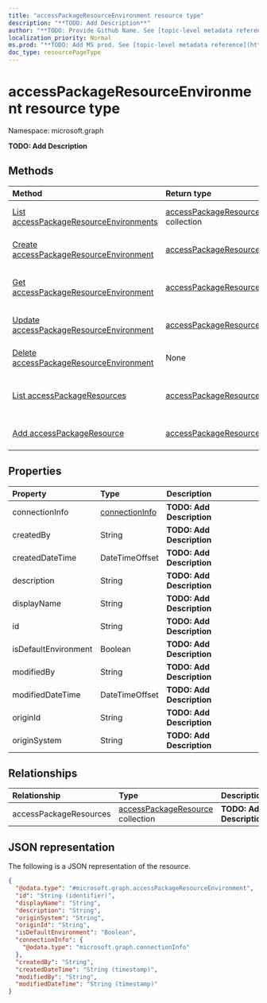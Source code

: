 ```yaml
---
title: "accessPackageResourceEnvironment resource type"
description: "**TODO: Add Description**"
author: "**TODO: Provide Github Name. See [topic-level metadata reference](https://msgo.azurewebsites.net/add/document/guidelines/metadata.html#topic-level-metadata)**"
localization_priority: Normal
ms.prod: "**TODO: Add MS prod. See [topic-level metadata reference](https://msgo.azurewebsites.net/add/document/guidelines/metadata.html#topic-level-metadata)**"
doc_type: resourcePageType
---
```


# accessPackageResourceEnvironment resource type

Namespace: microsoft.graph

**TODO: Add Description**

## Methods
|Method|Return type|Description|
|:---|:---|:---|
|[List accessPackageResourceEnvironments](../api/accesspackageresourceenvironment-list.md)|[accessPackageResourceEnvironment](../resources/accesspackageresourceenvironment.md) collection|Get a list of the [accessPackageResourceEnvironment](../resources/accesspackageresourceenvironment.md) objects and their properties.|
|[Create accessPackageResourceEnvironment](../api/accesspackageresourceenvironment-create.md)|[accessPackageResourceEnvironment](../resources/accesspackageresourceenvironment.md)|Create a new [accessPackageResourceEnvironment](../resources/accesspackageresourceenvironment.md) object.|
|[Get accessPackageResourceEnvironment](../api/accesspackageresourceenvironment-get.md)|[accessPackageResourceEnvironment](../resources/accesspackageresourceenvironment.md)|Read the properties and relationships of an [accessPackageResourceEnvironment](../resources/accesspackageresourceenvironment.md) object.|
|[Update accessPackageResourceEnvironment](../api/accesspackageresourceenvironment-update.md)|[accessPackageResourceEnvironment](../resources/accesspackageresourceenvironment.md)|Update the properties of an [accessPackageResourceEnvironment](../resources/accesspackageresourceenvironment.md) object.|
|[Delete accessPackageResourceEnvironment](../api/accesspackageresourceenvironment-delete.md)|None|Deletes an [accessPackageResourceEnvironment](../resources/accesspackageresourceenvironment.md) object.|
|[List accessPackageResources](../api/accesspackageresourceenvironment-list-accesspackageresources.md)|[accessPackageResource](../resources/accesspackageresource.md) collection|Get the accessPackageResource resources from the accessPackageResources navigation property.|
|[Add accessPackageResource](../api/accesspackageresourceenvironment-post-accesspackageresources.md)|[accessPackageResource](../resources/accesspackageresource.md)|Add accessPackageResources by posting to the accessPackageResources collection.|

## Properties
|Property|Type|Description|
|:---|:---|:---|
|connectionInfo|[connectionInfo](../resources/connectioninfo.md)|**TODO: Add Description**|
|createdBy|String|**TODO: Add Description**|
|createdDateTime|DateTimeOffset|**TODO: Add Description**|
|description|String|**TODO: Add Description**|
|displayName|String|**TODO: Add Description**|
|id|String|**TODO: Add Description**|
|isDefaultEnvironment|Boolean|**TODO: Add Description**|
|modifiedBy|String|**TODO: Add Description**|
|modifiedDateTime|DateTimeOffset|**TODO: Add Description**|
|originId|String|**TODO: Add Description**|
|originSystem|String|**TODO: Add Description**|

## Relationships
|Relationship|Type|Description|
|:---|:---|:---|
|accessPackageResources|[accessPackageResource](../resources/accesspackageresource.md) collection|**TODO: Add Description**|

## JSON representation
The following is a JSON representation of the resource.
<!-- {
  "blockType": "resource",
  "keyProperty": "id",
  "@odata.type": "microsoft.graph.accessPackageResourceEnvironment",
  "openType": false
}
-->
``` json
{
  "@odata.type": "#microsoft.graph.accessPackageResourceEnvironment",
  "id": "String (identifier)",
  "displayName": "String",
  "description": "String",
  "originSystem": "String",
  "originId": "String",
  "isDefaultEnvironment": "Boolean",
  "connectionInfo": {
    "@odata.type": "microsoft.graph.connectionInfo"
  },
  "createdBy": "String",
  "createdDateTime": "String (timestamp)",
  "modifiedBy": "String",
  "modifiedDateTime": "String (timestamp)"
}
```

